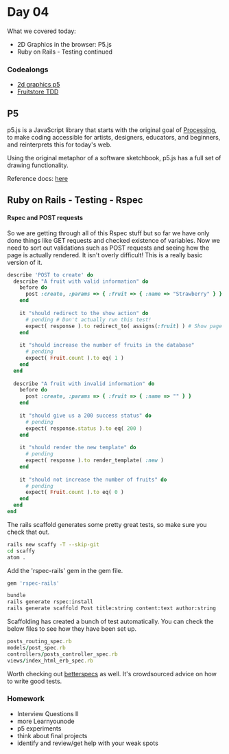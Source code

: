 # Day 04

What we covered today:

* 2D Graphics in the browser: P5.js
* Ruby on Rails - Testing continued



### Codealongs <a id="codealongs"></a>

* ​[2d graphics p5](https://github.com/textchimp/wdi-29/tree/master/week10/2d-graphics-p5)
* [Fruitstore TDD](https://github.com/textchimp/wdi-27/tree/master/week10/fruitstore-tdd)​

## P5

p5.js is a JavaScript library that starts with the original goal of [Processing](http://processing.org/), to make coding accessible for artists, designers, educators, and beginners, and reinterprets this for today's web.

Using the original metaphor of a software sketchbook, p5.js has a full set of drawing functionality.

Reference docs: [here](https://p5js.org/reference/)​

## Ruby on Rails - Testing - Rspec

#### Rspec and POST requests <a id="rspec-and-post-requests"></a>

So we are getting through all of this Rspec stuff but so far we have only done things like GET requests and checked existence of variables. Now we need to sort out validations such as POST requests and seeing how the page is actually rendered. It isn't overly difficult! This is a really basic version of it.

```ruby
describe 'POST to create' do
  describe "A fruit with valid information" do
    before do
      post :create, :params => { :fruit => { :name => "Strawberry" } }
    end
​
    it "should redirect to the show action" do
      # pending # Don't actually run this test!
      expect( response ).to redirect_to( assigns(:fruit) ) # Show page
    end
​
    it "should increase the number of fruits in the database"
      # pending
      expect( Fruit.count ).to eq( 1 )
    end
  end
​
  describe "A fruit with invalid information" do
    before do
      post :create, :params => { :fruit => { :name => "" } }
    end
​
    it "should give us a 200 success status" do
      # pending
      expect( response.status ).to eq( 200 )
    end
​
    it "should render the new template" do
      # pending
      expect( response ).to render_template( :new )
    end
​
    it "should not increase the number of fruits" do
      # pending
      expect( Fruit.count ).to eq( 0 )
    end
  end
end
```

The rails scaffold generates some pretty great tests, so make sure you check that out.

```bash
rails new scaffy -T --skip-git
cd scaffy
atom .
```

Add the 'rspec-rails' gem in the gem file.

```bash
gem 'rspec-rails'
```

```bash
bundle
rails generate rspec:install
rails generate scaffold Post title:string content:text author:string
```

Scaffolding has created a bunch of test automatically. You can check the below files to see how they have been set up.

```ruby
posts_routing_spec.rb
models/post_spec.rb
controllers/posts_controller_spec.rb
views/index_html_erb_spec.rb
```

Worth checking out [betterspecs](http://betterspecs.org/) as well. It's crowdsourced advice on how to write good tests.

### Homework <a id="homework"></a>

* Interview Questions II 
* more Learnyounode
* p5 experiments
* think about final projects
* identify and review/get help with your weak spots



